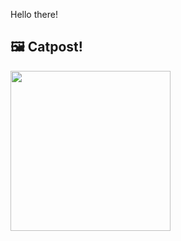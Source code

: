 Hello there!



## 🖼️ Catpost!

<sub>
    <img src="https://cdn2.thecatapi.com/images/4aO_mEGv0.jpg" height="256">
</sub>

